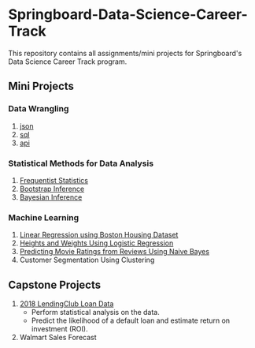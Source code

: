 # Springboard-Data-Science-Career-Track
This repository contains all assignments/mini projects for Springboard's Data Science Career Track program.
## Mini Projects
### Data Wrangling
1. [json](https://github.com/nphan20181/Springboard-Data-Science-Career-Track/blob/master/data_wrangling_json/json_exercise.ipynb)
2. [sql](https://github.com/nphan20181/Springboard-Data-Science-Career-Track/blob/master/sql_project.sql)
3. [api](https://github.com/nphan20181/Springboard-Data-Science-Career-Track/blob/master/api_data_wrangling_mini_project.ipynb)

### Statistical Methods for Data Analysis
1. [Frequentist Statistics](https://github.com/nphan20181/Springboard-Data-Science-Career-Track/tree/master/frequentist_statistics)
2. [Bootstrap Inference](https://github.com/nphan20181/Springboard-Data-Science-Career-Track/blob/master/inferential_statistics_2-Q.ipynb)
3. [Bayesian Inference](https://github.com/nphan20181/Springboard-Data-Science-Career-Track/blob/master/inferential_statistics_3-Q.ipynb)

### Machine Learning
1. [Linear Regression using Boston Housing Dataset](https://github.com/nphan20181/Springboard-Data-Science-Career-Track/blob/master/Mini_Project_Linear_Regression.ipynb)
2. [Heights and Weights Using Logistic Regression](https://github.com/nphan20181/Springboard-Data-Science-Career-Track/blob/master/logistic_regression/Mini_Project_Logistic_Regression.ipynb)
3. [Predicting Movie Ratings from Reviews Using Naive Bayes](https://github.com/nphan20181/Springboard-Data-Science-Career-Track/blob/master/naive_bayes/Mini_Project_Naive_Bayes.ipynb)
4. Customer Segmentation Using Clustering

## Capstone Projects
1. [2018 LendingClub Loan Data](https://github.com/nphan20181/Loan-Default-Prediction)
   - Perform statistical analysis on the data.
   - Predict the likelihood of a default loan and estimate return on investment (ROI).
2. Walmart Sales Forecast
